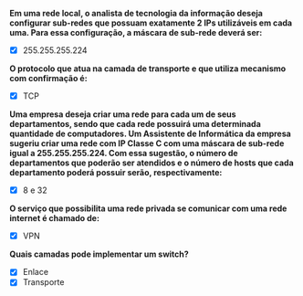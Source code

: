 **Em uma rede local, o analista de tecnologia da informação deseja configurar sub-redes que possuam exatamente 2 IPs utilizáveis em cada uma. Para essa configuração, a máscara de sub-rede deverá ser:**
- [x] 255.255.255.224

**O protocolo que atua na camada de transporte e que utiliza mecanismo com confirmação é:**
- [x] TCP

**Uma empresa deseja criar uma rede para cada um de seus departamentos, sendo que cada rede possuirá uma determinada quantidade de computadores. Um Assistente de Informática da empresa sugeriu criar uma rede com IP Classe C com uma máscara de sub-rede igual a 255.255.255.224. Com essa sugestão, o número de departamentos que poderão ser atendidos e o número de hosts que cada departamento poderá possuir serão, respectivamente:**
- [X] 8 e 32

**O serviço que possibilita uma rede privada se comunicar com uma rede internet é chamado de:**
-[X] VPN

**Quais camadas pode implementar um switch?**
- [X] Enlace
- [X] Transporte